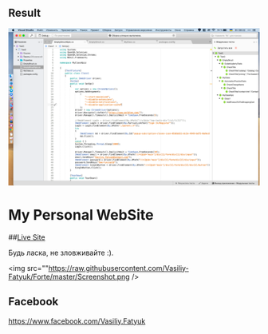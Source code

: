 ## Result

<img src="https://raw.githubusercontent.com/Vasiliy-Fatyuk/Forte/master/Result.png" />


# My Personal WebSite

##<a href="http://a-ir.tk" target="_blank">Live Site</a>


Будь ласка, не зловживайте :).

<img src=""https://raw.githubusercontent.com/Vasiliy-Fatyuk/Forte/master/Screenshot.png />

## Facebook

<a href="https://www.facebook.com/Vasiliy.Fatyuk" target="_blank">https://www.facebook.com/Vasiliy.Fatyuk</a>




